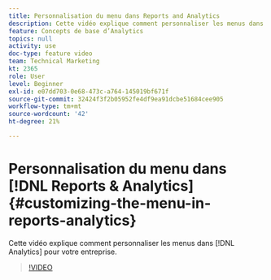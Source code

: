 ```yaml
---
title: Personnalisation du menu dans Reports and Analytics
description: Cette vidéo explique comment personnaliser les menus dans Analytics pour votre entreprise.
feature: Concepts de base d’Analytics
topics: null
activity: use
doc-type: feature video
team: Technical Marketing
kt: 2365
role: User
level: Beginner
exl-id: e07dd703-0e68-473c-a764-145019bf671f
source-git-commit: 32424f3f2b05952fe4df9ea91dcbe51684cee905
workflow-type: tm+mt
source-wordcount: '42'
ht-degree: 21%

---
```


# Personnalisation du menu dans [!DNL Reports & Analytics] {#customizing-the-menu-in-reports-analytics}

Cette vidéo explique comment personnaliser les menus dans [!DNL Analytics] pour votre entreprise.

>[!VIDEO](https://video.tv.adobe.com/v/25457/?quality=12)
